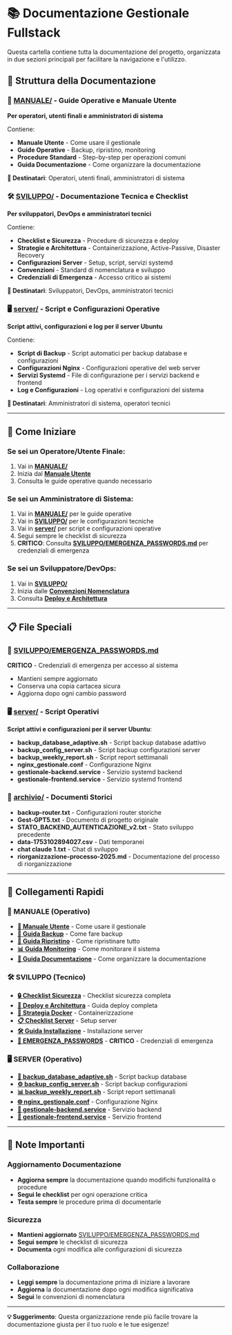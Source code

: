 # 📚 Documentazione Gestionale Fullstack

Questa cartella contiene tutta la documentazione del progetto, organizzata in due sezioni principali per facilitare la navigazione e l'utilizzo.

## 📁 Struttura della Documentazione

### 📖 [MANUALE/](MANUALE/) - Guide Operative e Manuale Utente
**Per operatori, utenti finali e amministratori di sistema**

Contiene:
- **Manuale Utente** - Come usare il gestionale
- **Guide Operative** - Backup, ripristino, monitoring
- **Procedure Standard** - Step-by-step per operazioni comuni
- **Guida Documentazione** - Come organizzare la documentazione

**👥 Destinatari**: Operatori, utenti finali, amministratori di sistema

### 🛠️ [SVILUPPO/](SVILUPPO/) - Documentazione Tecnica e Checklist
**Per sviluppatori, DevOps e amministratori tecnici**

Contiene:
- **Checklist e Sicurezza** - Procedure di sicurezza e deploy
- **Strategie e Architettura** - Containerizzazione, Active-Passive, Disaster Recovery
- **Configurazioni Server** - Setup, script, servizi systemd
- **Convenzioni** - Standard di nomenclatura e sviluppo
- **Credenziali di Emergenza** - Accesso critico ai sistemi

**👥 Destinatari**: Sviluppatori, DevOps, amministratori tecnici

### 🖥️ [server/](server/) - Script e Configurazioni Operative
**Script attivi, configurazioni e log per il server Ubuntu**

Contiene:
- **Script di Backup** - Script automatici per backup database e configurazioni
- **Configurazioni Nginx** - Configurazioni operative del web server
- **Servizi Systemd** - File di configurazione per i servizi backend e frontend
- **Log e Configurazioni** - Log operativi e configurazioni del sistema

**👥 Destinatari**: Amministratori di sistema, operatori tecnici

---

## 🚀 Come Iniziare

### Se sei un **Operatore/Utente Finale**:
1. Vai in **[MANUALE/](MANUALE/)** 
2. Inizia dal **[Manuale Utente](MANUALE/manuale-utente.md)**
3. Consulta le guide operative quando necessario

### Se sei un **Amministratore di Sistema**:
1. Vai in **[MANUALE/](MANUALE/)** per le guide operative
2. Vai in **[SVILUPPO/](SVILUPPO/)** per le configurazioni tecniche
3. Vai in **[server/](server/)** per script e configurazioni operative
4. Segui sempre le checklist di sicurezza
5. **CRITICO**: Consulta **[SVILUPPO/EMERGENZA_PASSWORDS.md](SVILUPPO/EMERGENZA_PASSWORDS.md)** per credenziali di emergenza

### Se sei un **Sviluppatore/DevOps**:
1. Vai in **[SVILUPPO/](SVILUPPO/)**
2. Inizia dalle **[Convenzioni Nomenclatura](SVILUPPO/convenzioni-nomenclatura.md)**
3. Consulta **[Deploy e Architettura](SVILUPPO/deploy-architettura-gestionale.md)**

---

## 📋 File Speciali

### 🔐 [SVILUPPO/EMERGENZA_PASSWORDS.md](SVILUPPO/EMERGENZA_PASSWORDS.md)
**CRITICO** - Credenziali di emergenza per accesso al sistema
- Mantieni sempre aggiornato
- Conserva una copia cartacea sicura
- Aggiorna dopo ogni cambio password

### 🖥️ [server/](server/) - Script Operativi
**Script attivi e configurazioni per il server Ubuntu**:
- **backup_database_adaptive.sh** - Script backup database adattivo
- **backup_config_server.sh** - Script backup configurazioni server
- **backup_weekly_report.sh** - Script report settimanali
- **nginx_gestionale.conf** - Configurazione Nginx
- **gestionale-backend.service** - Servizio systemd backend
- **gestionale-frontend.service** - Servizio systemd frontend

### 📁 [archivio/](archivio/) - Documenti Storici
- **backup-router.txt** - Configurazioni router storiche
- **Gest-GPT5.txt** - Documento di progetto originale
- **STATO_BACKEND_AUTENTICAZIONE_v2.txt** - Stato sviluppo precedente
- **data-1753102894027.csv** - Dati temporanei
- **chat claude 1.txt** - Chat di sviluppo
- **riorganizzazione-processo-2025.md** - Documentazione del processo di riorganizzazione

---

## 🔗 Collegamenti Rapidi

### 📖 MANUALE (Operativo)
- **[📖 Manuale Utente](MANUALE/manuale-utente.md)** - Come usare il gestionale
- **[💾 Guida Backup](MANUALE/guida-backup.md)** - Come fare backup
- **[🔄 Guida Ripristino](MANUALE/guida-ripristino-completo.md)** - Come ripristinare tutto
- **[📊 Guida Monitoring](MANUALE/guida-monitoring.md)** - Come monitorare il sistema
- **[📝 Guida Documentazione](MANUALE/guida-documentazione.md)** - Come organizzare la documentazione

### 🛠️ SVILUPPO (Tecnico)
- **[🔒 Checklist Sicurezza](SVILUPPO/checklist-sicurezza.md)** - Checklist sicurezza completa
- **[🚀 Deploy e Architettura](SVILUPPO/deploy-architettura-gestionale.md)** - Guida deploy completa
- **[🐳 Strategia Docker](SVILUPPO/strategia-docker-active-passive.md)** - Containerizzazione
- **[📋 Checklist Server](SVILUPPO/checklist-server-ubuntu.md)** - Setup server
- **[🛠️ Guida Installazione](SVILUPPO/guida-installazione-server.md)** - Installazione server
- **[🚨 EMERGENZA_PASSWORDS](SVILUPPO/EMERGENZA_PASSWORDS.md)** - **CRITICO** - Credenziali di emergenza

### 🖥️ SERVER (Operativo)
- **[💾 backup_database_adaptive.sh](server/backup_database_adaptive.sh)** - Script backup database
- **[⚙️ backup_config_server.sh](server/backup_config_server.sh)** - Script backup configurazioni
- **[📊 backup_weekly_report.sh](server/backup_weekly_report.sh)** - Script report settimanali
- **[🌐 nginx_gestionale.conf](server/nginx_gestionale.conf)** - Configurazione Nginx
- **[🔧 gestionale-backend.service](server/gestionale-backend.service)** - Servizio backend
- **[🔧 gestionale-frontend.service](server/gestionale-frontend.service)** - Servizio frontend

---

## 📝 Note Importanti

### Aggiornamento Documentazione
- **Aggiorna sempre** la documentazione quando modifichi funzionalità o procedure
- **Segui le checklist** per ogni operazione critica
- **Testa sempre** le procedure prima di documentarle

### Sicurezza
- **Mantieni aggiornato** [SVILUPPO/EMERGENZA_PASSWORDS.md](SVILUPPO/EMERGENZA_PASSWORDS.md)
- **Segui sempre** le checklist di sicurezza
- **Documenta** ogni modifica alle configurazioni di sicurezza

### Collaborazione
- **Leggi sempre** la documentazione prima di iniziare a lavorare
- **Aggiorna** la documentazione dopo ogni modifica significativa
- **Segui** le convenzioni di nomenclatura

---

**💡 Suggerimento**: Questa organizzazione rende più facile trovare la documentazione giusta per il tuo ruolo e le tue esigenze!